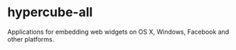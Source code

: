 hypercube-all
=============

Applications for embedding web widgets on OS X, Windows, Facebook and other platforms. 
